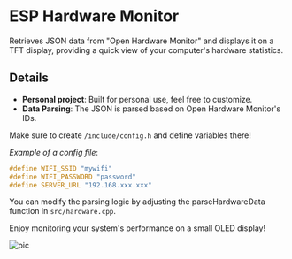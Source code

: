 # ESP Hardware Monitor
Retrieves JSON data from "Open Hardware Monitor" and displays it on a TFT display, providing a quick view of your computer's hardware statistics.



## Details
* **Personal project**: Built for personal use, feel free to customize.
* **Data Parsing**: The JSON is parsed based on Open Hardware Monitor's IDs.

Make sure to create `/include/config.h` and define variables there!

*Example of a config file*:
```cpp
#define WIFI_SSID "mywifi"
#define WIFI_PASSWORD "password"
#define SERVER_URL "192.168.xxx.xxx"
```

You can modify the parsing logic by adjusting the parseHardwareData function in ```src/hardware.cpp```.

Enjoy monitoring your system's performance on a small OLED display!

![pic](https://github.com/user-attachments/assets/c2661131-0eb5-4941-8a82-0d3b21dbbc1a)
